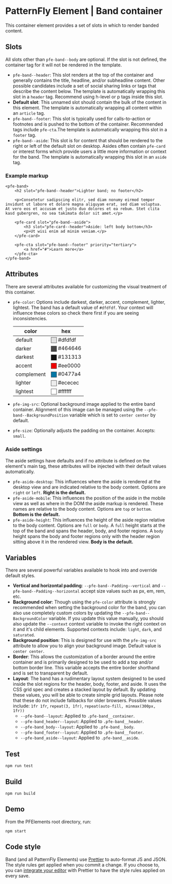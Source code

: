 # PatternFly Element | Band container

This container element provides a set of slots in which to render banded content.

## Slots

All slots other than `pfe-band--body` are optional.  If the slot is not defined, the container tag for it will not be rendered in the template.

- `pfe-band--header`: This slot renders at the top of the container and generally contains the title, headline, and/or subheadline content.  Other possible candidates include a set of social sharing links or tags that describe the content below. The template is automatically wrapping this slot in a `header` tag.  Recommend using h-level or p tags inside this slot.
- **Default slot**: This unnamed slot should contain the bulk of the content in this element. The template is automatically wrapping all content within an `article` tag.
- `pfe-band--footer`: This slot is typically used for calls-to-action or footnotes and is pushed to the bottom of the container.  Recommended tags include `pfe-cta`.The template is automatically wrapping this slot in a `footer` tag.
- `pfe-band--aside`: This slot is for content that should be rendered to the right or left of the default slot on desktop.  Asides often contain `pfe-card` or interest forms which provide users a little more information or context for the band. The template is automatically wrapping this slot in an `aside` tag.

### Example markup
```
<pfe-band>
    <h2 slot="pfe-band--header">Lighter band; no footer</h2>

    <p>Consetetur sadipscing elitr, sed diam nonumy eirmod tempor invidunt ut labore et dolore magna aliquyam erat, sed diam voluptua. At vero eos et accusam et justo duo dolores et ea rebum. Stet clita kasd gubergren, no sea takimata dolor sit amet.</p>

    <pfe-card slot="pfe-band--aside">
        <h3 slot="pfe-card--header">Aside: left body bottom</h3>
        <p>Ut wisi enim ad minim veniam.</p>
    </pfe-card>

    <pfe-cta slot="pfe-band--footer" priority="tertiary">
        <a href="#">Learn more</a>
    </pfe-cta>
</pfe-band>
```


## Attributes

<style>
    .color-preview {
        display: inline-block;
        width: 1em;
        height: 1em;
        vertical-align: middle;
        background-color: var(--bg, #fff);
        border: 1px solid #444;
    }
</style>

There are several attributes available for customizing the visual treatment of this container.

- `pfe-color`: Options include darkest, darker, accent, complement, lighter, lightest.  The band has a default value of `#dfdfdf`. Your context will influence these colors so check there first if you are seeing inconsistencies.

    | color | hex |
    |-------|-----|
    | default | <span class="color-preview" style="--bg:#dfdfdf"></span> #dfdfdf |
    | darker | <span class="color-preview" style="--bg:#464646"></span> #464646 |
    | darkest | <span class="color-preview" style="--bg:#131313"></span> #131313 |
    | accent | <span class="color-preview" style="--bg:#ee0000"></span> #ee0000 |
    | complement | <span class="color-preview" style="--bg:#0477a4"></span> #0477a4 |
    | lighter | <span class="color-preview" style="--bg:#ececec"></span> #ececec |
    | lightest | <span class="color-preview" style="--bg:#fff"></span> #ffffff |

- `pfe-img-src`: Optional background image applied to the entire band container.  Alignment of this image can be managed using the `--pfe-band--BackgroundPosition` variable which is set to `center center` by default.
- `pfe-size`: Optionally adjusts the padding on the container.  Accepts: `small`.

### Aside settings
The aside settings have defaults and if no attribute is defined on the element's main tag, these attributes will be injected with their default values automatically.

- `pfe-aside-desktop`: This influences where the aside is rendered at the desktop view and are indicated relative to the body content. Options are `right` or `left`. **Right is the default.**
- `pfe-aside-mobile`: This influences the position of the aside in the mobile view as well as where in the DOM the aside markup is rendered. These names are relative to the body content. Options are `top` or `bottom`. **Bottom is the default.**
- `pfe-aside-height`: This influences the height of the aside region relative to the body content. Options are `full` or `body`. A `full` height starts at the top of the band and spans the header, body, and footer regions. A `body` height spans the body and footer regions only with the header region sitting above it in the rendered view. **Body is the default.**

## Variables
There are several powerful variables available to hook into and override default styles.

- **Vertical and horizontal padding**: `--pfe-band--Padding--vertical` and `--pfe-band--Padding--horizontal` accept size values such as px, em, rem, etc.
- **Background color**: Though using the `pfe-color` attribute is strongly recommended when setting the background color for the band, you can also use completely custom colors by updating the `--pfe-band--BackgroundColor` variable.  If you update this value manually, you should also update the `--context` context variable to invoke the right context on it and it's child elements.  Supported contexts include: `light`, `dark`, and `saturated`.
- **Background position**: This is designed for use with the `pfe-img-src` attribute to allow you to align your background image.  Default value is `center center`.
- **Border**: This allows the customization of a border around the entire container and is primarily designed to be used to add a top and/or bottom border line.  This variable accepts the entire border shorthand and is set to transparent by default.
- **Layout**: The band has a rudimentary layout system designed to be used inside the slot regions for the header, body, footer, and aside.  It uses the CSS grid spec and creates a stacked layout by default.  By updating these values, you will be able to create simple grid layouts.  Please note that these do not include fallbacks for older browsers. Possible values include: `1fr 1fr`, `repeat(3, 1fr)`, `repeat(auto-fill, minmax(300px, 1fr))`
    * `--pfe-band--layout`: Applied to `.pfe-band__container`.
    * `--pfe-band_header--layout`: Applied to `.pfe-band__header`.
    * `--pfe-band_body--layout`: Applied to `.pfe-band__body`.
    * `--pfe-band_footer--layout`: Applied to `.pfe-band__footer`.
    * `--pfe-band_aside--layout`: Applied to `.pfe-band__aside`.

## Test

    npm run test

## Build

    npm run build

## Demo

From the PFElements root directory, run:

    npm start

## Code style

Band (and all PatternFly Elements) use [Prettier][prettier] to auto-format JS and JSON.  The style rules get applied when you commit a change.  If you choose to, you can [integrate your editor][prettier-ed] with Prettier to have the style rules applied on every save.

[prettier]: https://github.com/prettier/prettier/
[prettier-ed]: https://github.com/prettier/prettier/#editor-integration
[web-component-tester]: https://github.com/Polymer/web-component-tester
